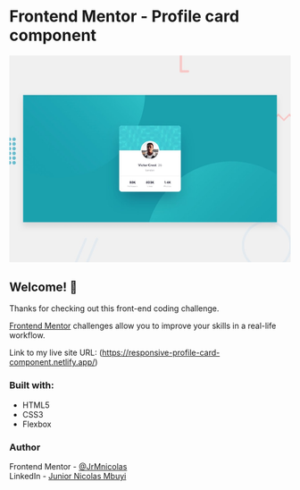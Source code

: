 # Frontend Mentor - Profile card component

![Design preview for the Profile card component coding challenge](./design/desktop-preview.jpg)

## Welcome! 👋

Thanks for checking out this front-end coding challenge.

[Frontend Mentor](https://www.frontendmentor.io) challenges allow you to improve your skills in a real-life workflow.

Link to my live site URL: 
(https://responsive-profile-card-component.netlify.app/)

### Built with:
* HTML5
* CSS3
* Flexbox


### Author
Frontend Mentor - [@JrMnicolas](https://www.frontendmentor.io/profile/JrMnicolas)  
LinkedIn - [Junior Nicolas Mbuyi](linkedin.com/in/junior-nicolas-mbuyi-49159a1b1)
